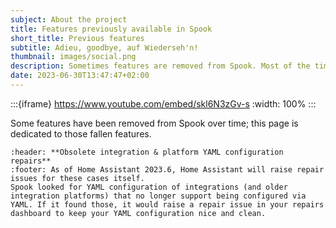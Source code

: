 ```yaml
---
subject: About the project
title: Features previously available in Spook
short_title: Previous features
subtitle: Adieu, goodbye, auf Wiederseh'n!
thumbnail: images/social.png
description: Sometimes features are removed from Spook. Most of the time, this is because the feature is now available in Home Assistant itself. This page is dedicated to those fallen features.
date: 2023-06-30T13:47:47+02:00
---
```


:::{iframe} https://www.youtube.com/embed/skl6N3zGv-s
:width: 100%
:::

Some features have been removed from Spook over time; this page is dedicated to those fallen features.

```{card}
:header: **Obsolete integration & platform YAML configuration repairs**
:footer: As of Home Assistant 2023.6, Home Assistant will raise repair issues for these cases itself.
Spook looked for YAML configuration of integrations (and older integration platforms) that no longer support being configured via YAML. If it found those, it would raise a repair issue in your repairs dashboard to keep your YAML configuration nice and clean.
```
